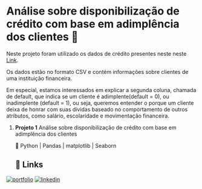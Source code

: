 # Análise sobre disponibilização de crédito com base em adimplência dos clientes 🎈

Neste projeto foram utilizado os dados de crédito presentes neste neste [Link](https://raw.githubusercontent.com/andre-marcos-perez/ebac-course-utils/develop/dataset/credito.csv).

Os dados estão no formato CSV e contém informações sobre clientes de uma instituição financeira. 

Em especial, estamos interessados em explicar a segunda coluna, chamada de default, que indica se um cliente é adimplente(default = 0), ou inadimplente (default = 1), ou seja, queremos entender o porque um cliente deixa de honrar com suas dívidas baseado no comportamento de outros atributos, como salário, escolaridade e movimentação financeira.



1. **Projeto 1**
   Análise sobre disponibilização de crédito com base em adimplência dos clientes

   🐍 Python | Pandas | matplotlib | Seaborn 


   ## 🔗 Links
[![portfolio](https://img.shields.io/badge/my_portfolio-000?style=for-the-badge&logo=ko-fi&logoColor=white)](https://github.com/sanregi/Portfolio)
[![linkedin](https://img.shields.io/badge/linkedin-0A66C2?style=for-the-badge&logo=linkedin&logoColor=white)](https://www.linkedin.com/in/regis-sandes/)
